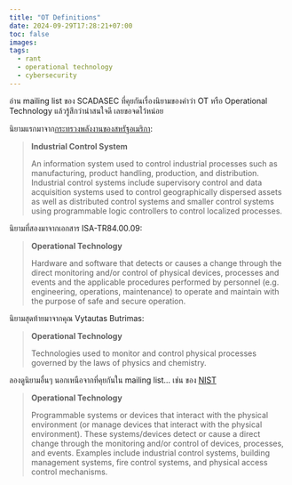 ```yaml
---
title: "OT Definitions"
date: 2024-09-29T17:28:21+07:00
toc: false
images:
tags:
  - rant
  - operational technology
  - cybersecurity
---
```


อ่าน mailing list ของ SCADASEC ที่คุยกันเรื่องนิยามของคำว่า OT หรือ Operational Technology แล้วรู้สึกว่าน่าสนใจดี เลยขอจดไว้หน่อย

นิยามแรกมาจาก[กระทรวงพลังงานของสหรัฐอเมริกา](https://www.energy.gov/femp/operational-technology-cybersecurity-energy-systems):

> **Industrial Control System**
>
> An information system used to control industrial processes such as manufacturing, product handling, production, and distribution. Industrial control systems include supervisory control and data acquisition systems used to control geographically dispersed assets as well as distributed control systems and smaller control systems using programmable logic controllers to control localized processes.

นิยามที่สองมาจากเอกสาร ISA-TR84.00.09:

> **Operational Technology**
>
> Hardware and software that detects or causes a change through the direct monitoring and/or control of physical devices, processes and events and the applicable procedures performed by personnel (e.g. engineering, operations, maintenance) to operate and maintain with the purpose of safe and secure operation.

นิยามสุดท้ายมาจากคุณ Vytautas Butrimas:

> **Operational Technology**
>
> Technologies used to monitor and control physical processes governed by the laws of physics and chemistry.

ลองดูนิยามอื่นๆ นอกเหนือจากที่คุยกันใน mailing list... เช่น ของ [NIST](https://csrc.nist.gov/glossary/term/operational_technology)

> **Operational Technology**
>
> Programmable systems or devices that interact with the physical environment (or manage devices that interact with the physical environment). These systems/devices detect or cause a direct change through the monitoring and/or control of devices, processes, and events. Examples include industrial control systems, building management systems, fire control systems, and physical access control mechanisms.
